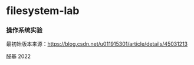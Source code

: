 # filesystem-lab

### 操作系统实验

最初始版本来源：https://blog.csdn.net/u011915301/article/details/45031213

醛基 2022